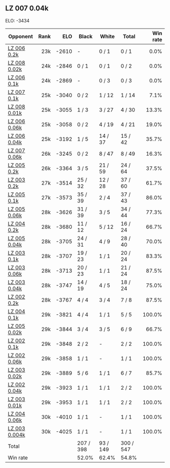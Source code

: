 ## LZ 007 0.04k ##

ELO: -3434

Opponent | Rank | ELO | Black | White | Total | Win rate
---------|-----:|----:|-------|-------|-------|-------:
[LZ 006 0.2k](LZ%20006%200.2k.md) | 23k | -2610 | - | 0 / 1 | 0 / 1 | 0.0%
[LZ 008 0.02k](LZ%20008%200.02k.md) | 24k | -2846 | 0 / 1 | 0 / 1 | 0 / 2 | 0.0%
[LZ 006 0.1k](LZ%20006%200.1k.md) | 24k | -2869 | - | 0 / 3 | 0 / 3 | 0.0%
[LZ 007 0.1k](LZ%20007%200.1k.md) | 25k | -3040 | 0 / 2 | 1 / 12 | 1 / 14 | 7.1%
[LZ 008 0.01k](LZ%20008%200.01k.md) | 25k | -3055 | 1 / 3 | 3 / 27 | 4 / 30 | 13.3%
[LZ 006 0.06k](LZ%20006%200.06k.md) | 25k | -3058 | 0 / 2 | 4 / 19 | 4 / 21 | 19.0%
[LZ 006 0.04k](LZ%20006%200.04k.md) | 25k | -3192 | 1 / 5 | 14 / 37 | 15 / 42 | 35.7%
[LZ 007 0.06k](LZ%20007%200.06k.md) | 26k | -3245 | 0 / 2 | 8 / 47 | 8 / 49 | 16.3%
[LZ 005 0.2k](LZ%20005%200.2k.md) | 26k | -3364 | 3 / 5 | 21 / 59 | 24 / 64 | 37.5%
[LZ 003 0.2k](LZ%20003%200.2k.md) | 27k | -3514 | 25 / 32 | 12 / 28 | 37 / 60 | 61.7%
[LZ 005 0.1k](LZ%20005%200.1k.md) | 27k | -3573 | 35 / 39 | 2 / 4 | 37 / 43 | 86.0%
[LZ 005 0.06k](LZ%20005%200.06k.md) | 28k | -3626 | 31 / 39 | 3 / 5 | 34 / 44 | 77.3%
[LZ 004 0.2k](LZ%20004%200.2k.md) | 28k | -3680 | 11 / 12 | 5 / 12 | 16 / 24 | 66.7%
[LZ 005 0.04k](LZ%20005%200.04k.md) | 28k | -3705 | 24 / 31 | 4 / 9 | 28 / 40 | 70.0%
[LZ 003 0.1k](LZ%20003%200.1k.md) | 28k | -3707 | 19 / 23 | 1 / 1 | 20 / 24 | 83.3%
[LZ 003 0.06k](LZ%20003%200.06k.md) | 28k | -3713 | 20 / 23 | 1 / 1 | 21 / 24 | 87.5%
[LZ 003 0.04k](LZ%20003%200.04k.md) | 28k | -3747 | 14 / 19 | 4 / 5 | 18 / 24 | 75.0%
[LZ 002 0.2k](LZ%20002%200.2k.md) | 28k | -3767 | 4 / 4 | 3 / 4 | 7 / 8 | 87.5%
[LZ 004 0.1k](LZ%20004%200.1k.md) | 29k | -3821 | 4 / 4 | 1 / 1 | 5 / 5 | 100.0%
[LZ 005 0.02k](LZ%20005%200.02k.md) | 29k | -3844 | 3 / 4 | 3 / 5 | 6 / 9 | 66.7%
[LZ 002 0.1k](LZ%20002%200.1k.md) | 29k | -3848 | 2 / 2 | - | 2 / 2 | 100.0%
[LZ 002 0.06k](LZ%20002%200.06k.md) | 29k | -3858 | 1 / 1 | - | 1 / 1 | 100.0%
[LZ 003 0.02k](LZ%20003%200.02k.md) | 29k | -3889 | 5 / 6 | 1 / 1 | 6 / 7 | 85.7%
[LZ 002 0.04k](LZ%20002%200.04k.md) | 29k | -3923 | 1 / 1 | 1 / 1 | 2 / 2 | 100.0%
[LZ 003 0.01k](LZ%20003%200.01k.md) | 29k | -3953 | 1 / 1 | 1 / 1 | 2 / 2 | 100.0%
[LZ 004 0.06k](LZ%20004%200.06k.md) | 30k | -4010 | 1 / 1 | - | 1 / 1 | 100.0%
[LZ 003 0.004k](LZ%20003%200.004k.md) | 30k | -4025 | 1 / 1 | - | 1 / 1 | 100.0%
Total | | | 207 / 398 | 93 / 149 | 300 / 547 | 
Win rate| | | 52.0% | 62.4% | 54.8% | 
